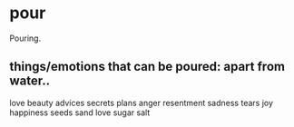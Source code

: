 # pour
Pouring.
## things/emotions that can be poured: apart from water..
love
beauty advices
secrets
plans
anger
resentment
sadness
tears
joy
happiness
seeds
sand
love
sugar
salt
